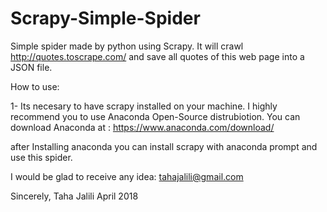 # Scrapy-Simple-Spider
Simple spider made by python using Scrapy. It will crawl http://quotes.toscrape.com/ and save all quotes of this web page into a JSON file.


How to use:

1- Its necesary to have scrapy installed on your machine.
I highly recommend you to use Anaconda Open-Source distrubiotion.
You can download Anaconda at : https://www.anaconda.com/download/

after Installing anaconda you can install scrapy with anaconda prompt and use this spider.

I would be glad to receive any idea: tahajalili@gmail.com

Sincerely, Taha Jalili
April 2018
